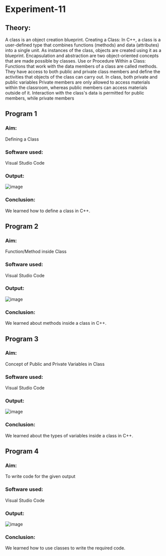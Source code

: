# Experiment-11

## Theory:
A class is an object creation blueprint. 
Creating a Class: In C++, a class is a user-defined type that combines functions (methods) and data (attributes) into a single unit. As instances of the class, objects are created using it as a blueprint. Encapsulation and abstraction are two object-oriented concepts that are made possible by classes.
Use or Procedure Within a Class: Functions that work with the data members of a class are called methods. They have access to both public and private class members and define the activities that objects of the class can carry out.
In class, both private and public variables Private members are only allowed to access materials within the classroom, whereas public members can access materials outside of it. Interaction with the class's data is permitted for public members, while private members

## Program 1
### Aim: 
Defining a Class
### Software used: 
Visual Studio Code
### Output:
![image](https://github.com/user-attachments/assets/74f4365a-5fdc-4c1d-a548-e91e4d67361d)

### Conclusion:
We learned how to define a class in C++. 

## Program 2
### Aim: 
Function/Method inside Class 
### Software used: 
Visual Studio Code
### Output:
![image](https://github.com/user-attachments/assets/cbf10b15-418f-481d-8bf6-b5561a890084)

### Conclusion:
We learned about methods inside a class in C++. 

## Program 3
### Aim: 
Concept of Public and Private Variables in Class
### Software used: 
Visual Studio Code
### Output:
![image](https://github.com/user-attachments/assets/90e7b953-999d-4826-b75d-5a226c8f9caa)

### Conclusion:
We learned about the types of variables inside a class in C++.

## Program 4
### Aim: 
To write code for the given output
### Software used: 
Visual Studio Code
### Output:
![image](https://github.com/user-attachments/assets/798f6bc5-278d-4ca5-8f5e-4dfdd8fe014e)

### Conclusion:
We learned how to use classes to write the required code. 
